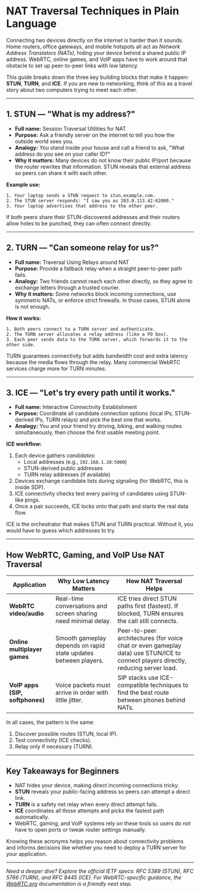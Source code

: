 # NAT Traversal Techniques in Plain Language

Connecting two devices directly on the internet is harder than it sounds. Home routers, office gateways, and mobile hotspots all act as *Network Address Translators (NATs)*, hiding your device behind a shared public IP address. WebRTC, online games, and VoIP apps have to work around that obstacle to set up peer-to-peer links with low latency.

This guide breaks down the three key building blocks that make it happen: **STUN**, **TURN**, and **ICE**. If you are new to networking, think of this as a travel story about two computers trying to meet each other.

---

## 1. STUN — "What is my address?"
- **Full name:** Session Traversal Utilities for NAT
- **Purpose:** Ask a friendly server on the internet to tell you how the outside world sees you.
- **Analogy:** You stand inside your house and call a friend to ask, "What address do you see on your caller ID?"
- **Why it matters:** Many devices do not know their public IP/port because the router rewrites that information. STUN reveals that external address so peers can share it with each other.

**Example use:**
```text
1. Your laptop sends a STUN request to stun.example.com.
2. The STUN server responds: "I saw you as 203.0.113.42:62000."
3. Your laptop advertises that address to the other peer.
```

If both peers share their STUN-discovered addresses and their routers allow holes to be punched, they can often connect directly.

---

## 2. TURN — "Can someone relay for us?"
- **Full name:** Traversal Using Relays around NAT
- **Purpose:** Provide a fallback relay when a straight peer-to-peer path fails.
- **Analogy:** Two friends cannot reach each other directly, so they agree to exchange letters through a trusted courier.
- **Why it matters:** Some networks block incoming connections, use symmetric NATs, or enforce strict firewalls. In those cases, STUN alone is not enough.

**How it works:**
```text
1. Both peers connect to a TURN server and authenticate.
2. The TURN server allocates a relay address (like a PO box).
3. Each peer sends data to the TURN server, which forwards it to the other side.
```

TURN guarantees connectivity but adds bandwidth cost and extra latency because the media flows through the relay. Many commercial WebRTC services charge more for TURN minutes.

---

## 3. ICE — "Let's try every path until it works."
- **Full name:** Interactive Connectivity Establishment
- **Purpose:** Coordinate all candidate connection options (local IPs, STUN-derived IPs, TURN relays) and pick the best one that works.
- **Analogy:** You and your friend try driving, biking, and walking routes simultaneously, then choose the first usable meeting point.

**ICE workflow:**
1. Each device gathers *candidates*:
   - Local addresses (e.g., `192.168.1.20:5000`)
   - STUN-derived public addresses
   - TURN relay addresses (if available)
2. Devices exchange candidate lists during signaling (for WebRTC, this is inside SDP).
3. ICE connectivity checks test every pairing of candidates using STUN-like pings.
4. Once a pair succeeds, ICE locks onto that path and starts the real data flow.

ICE is the orchestrator that makes STUN and TURN practical. Without it, you would have to guess which addresses to try.

---

## How WebRTC, Gaming, and VoIP Use NAT Traversal

| Application | Why Low Latency Matters | How NAT Traversal Helps |
|-------------|-------------------------|-------------------------|
| **WebRTC video/audio** | Real-time conversations and screen sharing need minimal delay. | ICE tries direct STUN paths first (fastest). If blocked, TURN ensures the call still connects. |
| **Online multiplayer games** | Smooth gameplay depends on rapid state updates between players. | Peer-to-peer architectures (for voice chat or even gameplay data) use STUN/ICE to connect players directly, reducing server load. |
| **VoIP apps (SIP, softphones)** | Voice packets must arrive in order with little jitter. | SIP stacks use ICE-compatible techniques to find the best route between phones behind NATs. |

In all cases, the pattern is the same:
1. Discover possible routes (STUN, local IP).
2. Test connectivity (ICE checks).
3. Relay only if necessary (TURN).

---

## Key Takeaways for Beginners
- NAT hides your device, making direct incoming connections tricky.
- **STUN** reveals your public-facing address so peers can attempt a direct link.
- **TURN** is a safety net relay when every direct attempt fails.
- **ICE** coordinates all those attempts and picks the fastest path automatically.
- WebRTC, gaming, and VoIP systems rely on these tools so users do not have to open ports or tweak router settings manually.

Knowing these acronyms helps you reason about connectivity problems and informs decisions like whether you need to deploy a TURN server for your application.

---

*Need a deeper dive? Explore the official IETF specs: RFC 5389 (STUN), RFC 5766 (TURN), and RFC 8445 (ICE). For WebRTC-specific guidance, the [WebRTC.org](https://webrtc.org/) documentation is a friendly next step.*
